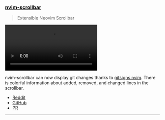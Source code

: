 <h3 id="update-nvim-scrollbar">
  <a href="#update-nvim-scrollbar">
    <span class="icon-text">
      <span class="icon">
        <i class="fa-solid fa-book"></i>
      </span>
      </span>
      <span>nvim-scrollbar</span>
    </a>
  </h3>
</h3>

> Extensible Neovim Scrollbar

![nvim-scrollbar gitsigns support](https://user-images.githubusercontent.com/889383/201465733-e93e4752-d007-4e4c-9d65-9776826b3a25.mp4)

nvim-scrollbar can now display git changes thanks to [gitsigns.nvim](https://github.com/lewis6991/gitsigns.nvim).
There is colorful information about added, removed, and changed lines in the scrollbar.

- [Reddit](https://www.reddit.com/r/neovim/comments/yt0v35/nvimscrollbar_and_gitsignsnvim_integration/)
- [GitHub](https://github.com/petertriho/nvim-scrollbar)
- [PR](https://github.com/petertriho/nvim-scrollbar/pull/60)

---
